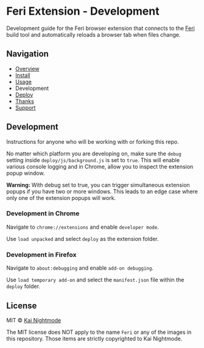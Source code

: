 # Feri Extension - Development

Development guide for the Feri browser extension that connects to the [Feri](https://github.com/nightmode/feri) build tool and automatically reloads a browser tab when files change.

## Navigation

* [Overview](../README.md#overview)
* [Install](../README.md#install)
* [Usage](usage.md#usage)
* Development
* [Deploy](deploy.md#deploy)
* [Thanks](../README.md#thanks)
* [Support](../README.md#support)

## Development

Instructions for anyone who will be working with or forking this repo.

No matter which platform you are developing on, make sure the `debug` setting inside `deploy/js/background.js` is set to `true`. This will enable various console logging and in Chrome, allow you to inspect the extension popup window.

**Warning:** With debug set to true, you can trigger simultaneous extension popups if you have two or more windows. This leads to an edge case where only one of the extension popups will work.

### Development in Chrome

Navigate to `chrome://extensions` and enable `developer mode`.

Use `load unpacked` and select `deploy` as the extension folder.

### Development in Firefox

Navigate to `about:debugging` and enable `add-on debugging`.

Use `load temporary add-on` and select the `manifest.json` file within the `deploy` folder.

## License

MIT © [Kai Nightmode](https://twitter.com/kai_nightmode)

The MIT license does NOT apply to the name `Feri` or any of the images in this repository. Those items are strictly copyrighted to Kai Nightmode.